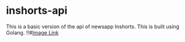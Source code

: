 # inshorts-api
This is a basic version of the api of newsapp Inshorts. This is built using Golang.
!!#[Image Link](https://github.com/AryanSingh11/inshorts-api/blob/master/images/ApiDiagramV1.drawio.png)
